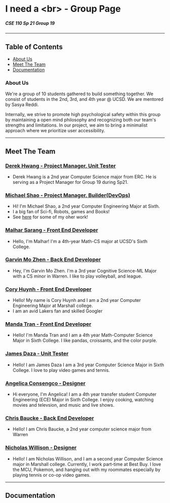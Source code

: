 # I need a \<br> - Group Page
##### CSE 110 Sp 21 Group 19

***
## Table of Contents
- [About Us](#about-us)
- [Meet The Team](#meet-the-team)
- [Documentation](#documentation)

### About Us
We're a group of 10 students gathered to build something together. We consist of students in the 2nd, 3rd, and 4th year @ UCSD. We are mentored by Sasya Reddi.

Internally, we strive to promote high psychological safety within this group by maintaining a open mind philosophy and recognizing both our team's strengths and limitations. 
In our project, we aim to bring a minimalist approach where we prioritize user accessibility.

<!--- Include Branding (Mascot/colors/etc.) when that's finalized --->

---

## Meet The Team
### [Derek Hwang - Project Manager, Unit Tester](https://github.com/derek-hwang27)
- Derek Hwang is a 2nd year Computer Science major from ERC. He is serving as a Project Manager for Group 19 during Sp21.
<!--- May add more as more things come to mind--->

### [Michael Shao - Project Manager, Builder(DevOps)](https://github.com/michl1001)
- Hi! I'm Michael Shao, a 2nd year Computer Engineering Major at Sixth. 
- I a big fan of Sci-fi, Robots, games and Books!
- See [here](https://github.com/michl1001) for some of my oher work!

### [Malhar Sarang - Front End Developer](https://github.com/malhar715)
- Hello, I'm Malhar! I'm a 4th-year Math-CS major at UCSD's Sixth College.

### [Garvin Mo Zhen - Back End Developer](https://github.com/garvingit/)
- Hey, I'm Garvin Mo Zhen. I'm a 3rd year Cognitive Science-ML Major with a CS minor in Warren. I like to play volleyball, and league.
  
### [Cory Huynh - Front End Developer](https://github.com/coryhuynh)
- Hello! My name is Cory Huynh and I am a 2nd year Computer Engineering Major at Marshall college. 
- I am an avid Lakers fan and skilled Googler
  
### [Manda Tran - Front End Developer](https://github.com/mandatran)
- Hello! I'm Manda Tran and I am a 4th year Math-Computer Science Major in Sixth College. I like pandas, croissants, and the color purple.
  
### [James Daza - Unit Tester](https://github.com/jamesrdaza)
- Hello! I am James Daza I am a 3rd year Computer Science Major in Sixth College. I love to play video games and tennis.
  
### [Angelica Consengco - Designer](https://github.com/expjel)
- Hi everyone, I'm Angelica! I am a 4th year transfer student Computer Engineering (ECE) Major in Sixth College. I enjoy cooking, watching movies and televsion, and music and live shows.
  
### [Chris Baucke - Back End Developer](https://github.com/cbaucke)
- Hello! I am Chris Baucke, a 2nd year computer science major from Warren
  
### [Nicholas Willison - Designer](https://github.com/nwilliso)
- Hello! I am Nicholas Willison, and I am a second year Computer Science major in Marshall college. Currently, I work part-time at Best Buy. I love the MCU, Pokemon, and hanging out with my roommates especially by playing tennis or co-op video games.

---

## Documentation
<!--- Will include navigation when documentation is written (might be in another directory...--->
